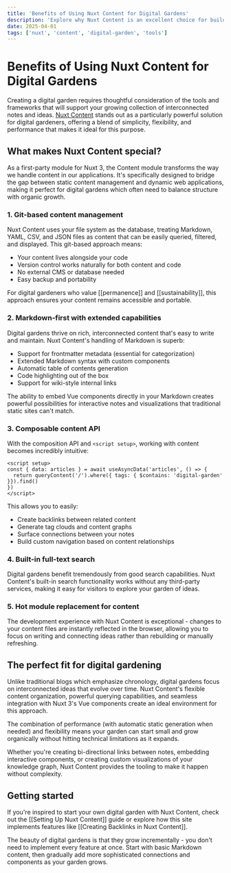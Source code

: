 ```yaml
---
title: 'Benefits of Using Nuxt Content for Digital Gardens'
description: 'Explore why Nuxt Content is an excellent choice for building and maintaining digital gardens'
date: 2025-04-01
tags: ['nuxt', 'content', 'digital-garden', 'tools']
---
```


# Benefits of Using Nuxt Content for Digital Gardens

Creating a digital garden requires thoughtful consideration of the tools and frameworks that will support your growing collection of interconnected notes and ideas. [Nuxt Content](https://content.nuxtjs.org/) stands out as a particularly powerful solution for digital gardeners, offering a blend of simplicity, flexibility, and performance that makes it ideal for this purpose.

## What makes Nuxt Content special?

As a first-party module for Nuxt 3, the Content module transforms the way we handle content in our applications. It's specifically designed to bridge the gap between static content management and dynamic web applications, making it perfect for digital gardens which often need to balance structure with organic growth.

### 1. Git-based content management

Nuxt Content uses your file system as the database, treating Markdown, YAML, CSV, and JSON files as content that can be easily queried, filtered, and displayed. This git-based approach means:

- Your content lives alongside your code
- Version control works naturally for both content and code
- No external CMS or database needed
- Easy backup and portability

For digital gardeners who value [[permanence]] and [[sustainability]], this approach ensures your content remains accessible and portable.

### 2. Markdown-first with extended capabilities

Digital gardens thrive on rich, interconnected content that's easy to write and maintain. Nuxt Content's handling of Markdown is superb:

- Support for frontmatter metadata (essential for categorization)
- Extended Markdown syntax with custom components
- Automatic table of contents generation
- Code highlighting out of the box
- Support for wiki-style internal links

The ability to embed Vue components directly in your Markdown creates powerful possibilities for interactive notes and visualizations that traditional static sites can't match.

### 3. Composable content API

With the composition API and `<script setup>`, working with content becomes incredibly intuitive:

```vue
<script setup>
const { data: articles } = await useAsyncData('articles', () => {
  return queryContent('/').where({ tags: { $contains: 'digital-garden' }}).find()
})
</script>
```

This allows you to easily:
- Create backlinks between related content
- Generate tag clouds and content graphs
- Surface connections between your notes
- Build custom navigation based on content relationships

### 4. Built-in full-text search

Digital gardens benefit tremendously from good search capabilities. Nuxt Content's built-in search functionality works without any third-party services, making it easy for visitors to explore your garden of ideas.

### 5. Hot module replacement for content

The development experience with Nuxt Content is exceptional - changes to your content files are instantly reflected in the browser, allowing you to focus on writing and connecting ideas rather than rebuilding or manually refreshing.

## The perfect fit for digital gardening

Unlike traditional blogs which emphasize chronology, digital gardens focus on interconnected ideas that evolve over time. Nuxt Content's flexible content organization, powerful querying capabilities, and seamless integration with Nuxt 3's Vue components create an ideal environment for this approach.

The combination of performance (with automatic static generation when needed) and flexibility means your garden can start small and grow organically without hitting technical limitations as it expands.

Whether you're creating bi-directional links between notes, embedding interactive components, or creating custom visualizations of your knowledge graph, Nuxt Content provides the tooling to make it happen without complexity.

## Getting started

If you're inspired to start your own digital garden with Nuxt Content, check out the [[Setting Up Nuxt Content]] guide or explore how this site implements features like [[Creating Backlinks in Nuxt Content]].

The beauty of digital gardens is that they grow incrementally - you don't need to implement every feature at once. Start with basic Markdown content, then gradually add more sophisticated connections and components as your garden grows.
